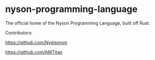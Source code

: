 # nyson-programming-language
The official home of the Nyson Programming Language, built off Rust.

Contributors:

https://github.com/Nyelsonon

https://github.com/AMTitan
